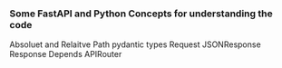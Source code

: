 ### Some FastAPI and Python Concepts for understanding the code

Absoluet and Relaitve Path
pydantic 
types
Request 
JSONResponse
Response
Depends
APIRouter 
